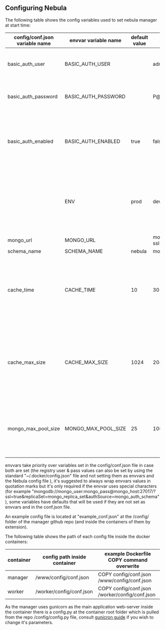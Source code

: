 ## Configuring Nebula

The following table shows the config variables used to set nebula manager at start time:

| config/conf.json variable name     | envvar variable name             | default value                | example value                                                                                                        | type   | description                                                                                                                                                                                                                                                                                           | required |
|------------------------------------|----------------------------------|------------------------------|----------------------------------------------------------------------------------------------------------------------|--------|-------------------------------------------------------------------------------------------------------------------------------------------------------------------------------------------------------------------------------------------------------------------------------------------------------|----------|
| basic_auth_user                    | BASIC_AUTH_USER                  |                              | admin                                                                                                                | string | the basic auth user used to secure the manager - unless you set basic_auth_enabled=false you must configure it                                                                                                                                                                                        | no       |
| basic_auth_password                | BASIC_AUTH_PASSWORD              |                              | P@ssw0rd                                                                                                             | string | the basic auth password used to secure the api-manger - unless you set basic_auth_enabled=false you must configure it                                                                                                                                                                                 | no       |
| basic_auth_enabled                 | BASIC_AUTH_ENABLED               | true                         | false                                                                                                                | bool   | defaults to true, if set to false will disable basic auth on nebula-api, setting to false is only recommended to be used if you are using an upstream LB\web server that handles the basic-auth for you instead                                                                                       | yes      |
|                                    | ENV                              | prod                         | dev                                                                                                                  | string | envvar only, defaults to "prod", if set to "dev" will use flask built-in web server on port 5000 to make devs life a tad easier, unless your developing new features to nebula or hunting down a bug in it best to not include it at all                                                              | no       |
| mongo_url                          | MONGO_URL                        |                              | mongodb://mongo_user:mongo_pass@mongo_host:27017/?ssl=true&replicaSet=mongo_replica_set&authSource=mongo_auth_schema | string | mongo URI string                                                                                                                                                                                                                                                                                      | yes      |
| schema_name                        | SCHEMA_NAME                      | nebula                       | mongo_schema                                                                                                         | string | mongo schema name                                                                                                                                                                                                                                                                                     | yes      |
| cache_time                         | CACHE_TIME                       | 10                           | 30                                                                                                                   | int    | the amount of time (in seconds) the cache will be kept before the manager will check in with the backend DB to grab any changes, the higher this number the less frequent changes will take affect on the workers & the less load there will be on the DB                                             | yes      |
| cache_max_size                     | CACHE_MAX_SIZE                   | 1024                         | 2048                                                                                                                 | int    | the maximum number of device_groups that will be kept in cache, if you have more device_groups then this number the LRU device_group will be evicted from the cache so for best performance best to make sure this number is higher then the maximum amount of device_group                           | yes      |
| mongo_max_pool_size                | MONGO_MAX_POOL_SIZE              | 25                           | 100                                                                                                                  | int    | the size of the connection pool between the manager and the backend MongoDB - a good rule of thumb is to have 3 for each device_group in the cluster but no more then 100 at most                                                                                                                     | yes      |


envvars take priority over variables set in the config/conf.json file in case both are set (the registry user & pass values can also be set by using the standard "~/.docker/config.json" file and not setting them as envvars and the Nebula config file ), it's suggested to always wrap envvars values in quotation marks but it's only required if the envvar uses special characters (for example "mongodb://mongo_user:mongo_pass@mongo_host:27017/?ssl=true&replicaSet=mongo_replica_set&authSource=mongo_auth_schema"), some variables have defaults that will be used if they are not set as envvars and in the conf.json file.

An example config file is located at "example_conf.json" at the /config/ folder of the manager github repo (and inside the containers of them by extension).

The following table shows the path of each config file inside the docker containers:

| container      | config path inside container | example Dockerfile COPY command overwrite       |
|----------------|------------------------------|-------------------------------------------------|
| manager        | /www/config/conf.json        | COPY config/conf.json /www/config/conf.json     |
| worker         | /worker/config/conf.json     | COPY config/conf.json /worker/config/conf.json  |

As the manager uses gunicorn as the main application web-server inside the container there is a config.py at the container root folder which is pulled from the repo /config/config.py file, consult [gunicron guide](http://docs.gunicorn.org/en/stable/index.html) if you wish to change it's parameters.
